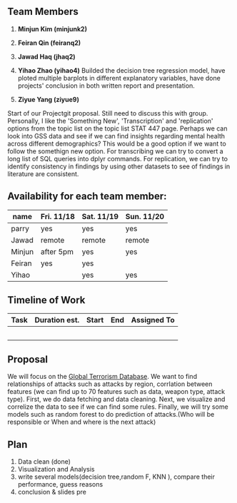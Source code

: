 ## Team Members

1. **Minjun Kim (minjunk2)**

2. **Feiran Qin (feiranq2)**

3. **Jawad Haq (jhaq2)**

4. **Yihao Zhao (yihao4)** Builded the decision tree regression model, have ploted multiple barplots in different explanatory variables, have done projects' conclusion in both written report and presentation.

5. **Ziyue Yang (ziyue9)**




Start of our Projectgit proposal. Still need to discuss this with group. 
Personally, I like the 'Something New', 'Transcription' and 'replication' options from the topic list on the topic list STAT 447 page. Perhaps we can look into GSS data and see if we can find insights regarding mental health across different demographics? This would be a good option if we want to follow the somethign new option. For transcribing we can try to convert a long list of SQL queries into dplyr commands. For replication, we can try to identify consistency in findings by using other datasets to see of findings in literature are consistent.

## Availability for each team member:

| name   | Fri. 11/18 | Sat. 11/19 | Sun. 11/20 |
|--------|------------|------------|------------|
| parry  | yes        | yes        | yes        |
| Jawad  | remote     | remote     | remote     |
| Minjun | after 5pm  | yes        | yes        |
| Feiran | yes        | yes        |            |
| Yihao  |            | yes        | yes        |


## Timeline of Work


|       Task       | Duration est. | Start |  End  | Assigned To |
|------------------|---------------|-------|-------|-------------|
|                  |               |       |       |             |
|                  |               |       |       |             |
|                  |               |       |       |             |
|                  |               |       |       |             |
|                  |               |       |       |             |


## Proposal

We will focus on the [Global Terrorism Database](https://www.start.umd.edu/gtd/). We want to find relationships of attacks such as attacks by region, corrlation between features (we can find up to 70 features such as data, weapon type, attack type). First, we do data fetching and data cleaning. Next, we visualize and correlize the data to see if we can find some rules. Finally, we will try some models such as random forest to do prediction of attacks.(Who will be responsible or When and where is the next attack)

## Plan

1. Data clean (done)
2. Visualization and Analysis
3. write several models(decision tree,random F, KNN ), compare their performance, guess reasons
4. conclusion & slides pre
